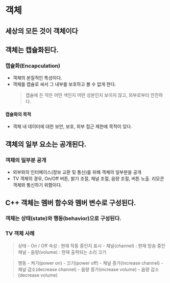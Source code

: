 # 객체

## 세상의 모든 것이 객체이다

## 객체는 캡슐화된다.

### 캡슐화(Encapculation)

- 객체의 본질적인 특성이다.
- 객체를 캡슐로 싸서 그 내부를 보호하고 볼 수 없게 한다.
    > 캡슐에 든 약은 어떤 색인지 어떤 성분인지 보이지 않고, 외부로부터 안전하다.

#### 캡슐화의 목적

- 객체 내 데이터에 대한 보안, 보호, 외부 접근 제한에 목적이 있다.


## 객체의 일부 요소는 공개된다.

### 객체의 일부분 공개

- 외부와의 인터페이스(정보 교환 및 통신)를 위해 객체의 일부분을 공개
- TV 객체의 경우, On/Off 버튼, 밝기 조절, 채널 조절, 음량 조절, 버튼 노출. 리모콘 객체와 통신하기 위함이다.



## C++ 객체는 멤버 함수와 멤버 변수로 구성된다.

### 객체는 상태(state)와 행동(behavior)으로 구성된다.

### TV 객체 사례

> 상태
    - On / Off 속성 : 현재 작동 중인지 표시
    - 채널(channel) : 현재 방송 중인 채널
    - 음량(volume) : 현재 출력되는 소리 크기


> 행동
    - 켜기(power on)
    - 끄기(power off)
    - 채널 증가(increase channel)
    - 채널 감소(decrease channel)
    - 음량 증가(increase volume)
    - 음량 감소(decrease volume)